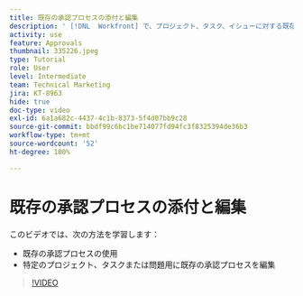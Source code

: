 ```yaml
---
title: 既存の承認プロセスの添付と編集
description: ' [!DNL  Workfront] で、プロジェクト、タスク、イシューに対する既存の承認プロセスを使用し、編集する方法について説明します。'
activity: use
feature: Approvals
thumbnail: 335226.jpeg
type: Tutorial
role: User
level: Intermediate
team: Technical Marketing
jira: KT-8963
hide: true
doc-type: video
exl-id: 6a1a682c-4437-4c1b-8373-5f4d07bb9c28
source-git-commit: bbdf99c6bc1be714077fd94fc3f8325394de36b3
workflow-type: tm+mt
source-wordcount: '52'
ht-degree: 100%

---
```


# 既存の承認プロセスの添付と編集

このビデオでは、次の方法を学習します：

* 既存の承認プロセスの使用
* 特定のプロジェクト、タスクまたは問題用に既存の承認プロセスを編集

>[!VIDEO](https://video.tv.adobe.com/v/335226/?quality=12&learn=on&enablevpops=1)

<!--
learn more URLS
-->
